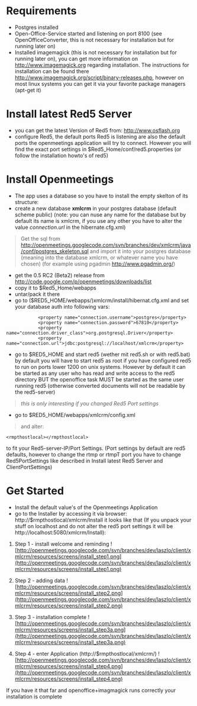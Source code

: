 # Requirements #

  * Postgres installed
  * Open-Office-Service started and listening on port 8100 (see OpenOfficeConverter, this is not necessary for installation but for running later on)
  * Installed imagemagick (this is not necessary for installation but for running later on), you can get more information on http://www.imagemagick.org regarding installation. The instructions for installation can be found there http://www.imagemagick.org/script/binary-releases.php, however on most linux systems you can get it via your favorite package managers (apt-get it)

# Install latest Red5 Server #

  * you can get the latest Version of Red5 from: http://www.osflash.org
  * configure Red5, the default ports Red5 is listening are also the default ports the openmeetings application will try to connect. However you will find the exact port settings in $Red5\_Home/conf/red5.properties (or follow the installation howto's of red5)

# Install Openmeetings #

  * The app uses a database so you have to install the empty skelton of its structure:
  * create a new database **xmlcrm** in your postgres database (default scheme public) (note: you can nuse any name for the database but by default its name is xmlcrm, if you use any other you have to alter the value _connection.url_ in the hibernate.cfg.xml)
> Get the sql from http://openmeetings.googlecode.com/svn/branches/dev/xmlcrm/java/conf/postgres_skeleton.sql and import it into your postgres database (meaning into the database xmlcrm, or whatever name you have chosen) (for example using pgadmin http://www.pgadmin.org/)
  * get the 0.5 RC2 (Beta2) release from http://code.google.com/p/openmeetings/downloads/list
  * copy it to $Red5\_Home/webapps
  * untar/pack it there
  * go to ($RED5\_HOME/webapps/)xmlcrm/install/hibernat.cfg.xml and set your database auth into following vars:
```
			<property name="connection.username">postgres</property>
			<property name="connection.password">67810</property>
			<property name="connection.driver_class">org.postgresql.Driver</property>
			<property name="connection.url">jdbc:postgresql://localhost/xmlcrm</property>
```

  * go to $RED5\_HOME and start red5 (wether mit red5.sh or with red5.bat) by default you will have to start red5 as root if you have configured red5 to run on ports lower 1200 on unix systems. However by default it can be started as any user who has read and write access to the red5 directory BUT the openoffice task MUST be started as the same user running red5 (otherwise converted documents will not be readable by the red5-server)
> _this is only interesting if you changed Red5 Port settings_
  * go to $RED5\_HOME/webapps/xmlcrm/config.xml
> and alter:
```
<rmpthostlocal></rmpthostlocal> 
```
to fit your Red5-server-IP/Port Settings. (Port settings by default are red5 defaults, however to change the rtmp or rtmpT port you have to change Red5PortSettings like described in Install latest Red5 Server and ClientPortSettings)

# Get Started #

  * Install the default value's of the Openmeetings Application
  * go to the Installer by accessing it via browser: http://$rmpthostlocal/xmlcrm/Install it looks like that (If you unpack your stuff on localhost and do not alter the red5 port settings it will be http://localhost:5080/xmlcrm/Install):

  1. Step 1 - install welcome and reminding
![http://openmeetings.googlecode.com/svn/branches/dev/laszlo/client/xmlcrm/resources/screens/install_step1.png](http://openmeetings.googlecode.com/svn/branches/dev/laszlo/client/xmlcrm/resources/screens/install_step1.png)

  1. Step 2 - adding data
![http://openmeetings.googlecode.com/svn/branches/dev/laszlo/client/xmlcrm/resources/screens/install_step2.png](http://openmeetings.googlecode.com/svn/branches/dev/laszlo/client/xmlcrm/resources/screens/install_step2.png)

  1. Step 3 - installation complete
![http://openmeetings.googlecode.com/svn/branches/dev/laszlo/client/xmlcrm/resources/screens/install_step3a.png](http://openmeetings.googlecode.com/svn/branches/dev/laszlo/client/xmlcrm/resources/screens/install_step3a.png)

  1. Step 4 - enter Application (http://$rmpthostlocal/xmlcrm/)
![http://openmeetings.googlecode.com/svn/branches/dev/laszlo/client/xmlcrm/resources/screens/install_step4.png](http://openmeetings.googlecode.com/svn/branches/dev/laszlo/client/xmlcrm/resources/screens/install_step4.png)

If you have it that far and openoffice+imagmagick runs correctly your installation is complete